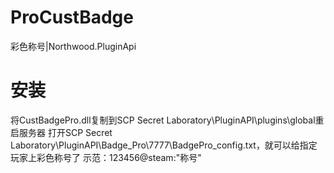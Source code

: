 # ProCustBadge
彩色称号|Northwood.PluginApi
# 安装
将CustBadgePro.dll复制到SCP Secret Laboratory\PluginAPI\plugins\global重启服务器
打开SCP Secret Laboratory\PluginAPI\Badge_Pro\7777\BadgePro_config.txt，就可以给指定玩家上彩色称号了
示范：123456@steam:"称号"
